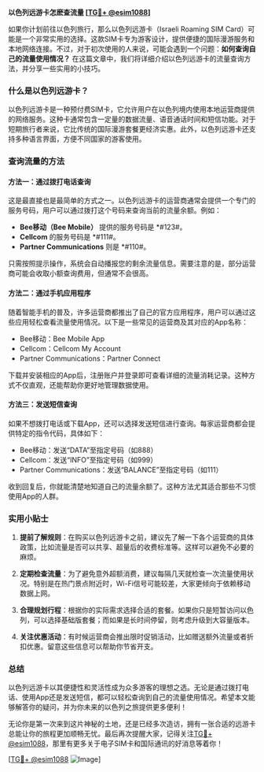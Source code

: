 **以色列远游卡怎麽查流量 [[TG💪+ @esim1088](https://t.me/s/esim1088)]**

如果你计划前往以色列旅行，那么以色列远游卡（Israeli Roaming SIM Card）可能是一个非常实用的选择。这款SIM卡专为游客设计，提供便捷的国际漫游服务和本地网络连接。不过，对于初次使用的人来说，可能会遇到一个问题：**如何查询自己的流量使用情况？** 在这篇文章中，我们将详细介绍以色列远游卡的流量查询方法，并分享一些实用的小技巧。

### 什么是以色列远游卡？

以色列远游卡是一种预付费SIM卡，它允许用户在以色列境内使用本地运营商提供的网络服务。这种卡通常包含一定量的数据流量、语音通话时间和短信功能。对于短期旅行者来说，它比传统的国际漫游套餐更经济实惠。此外，以色列远游卡还支持多种语言界面，方便不同国家的游客使用。

### 查询流量的方法

#### 方法一：通过拨打电话查询
这是最直接也是最简单的方式之一。以色列远游卡的运营商通常会提供一个专门的服务号码，用户可以通过拨打这个号码来查询当前的流量余额。例如：

- **Bee移动（Bee Mobile）** 提供的服务号码是 *#123#。
- **Cellcom** 的服务号码是 *#111#。
- **Partner Communications** 则是 *#110#。

只需按照提示操作，系统会自动播报您的剩余流量信息。需要注意的是，部分运营商可能会收取小额查询费用，但通常不会很高。

#### 方法二：通过手机应用程序
随着智能手机的普及，许多运营商都推出了自己的官方应用程序，用户可以通过这些应用轻松查看流量使用情况。以下是一些常见的运营商及其对应的App名称：

- Bee移动：Bee Mobile App
- Cellcom：Cellcom My Account
- Partner Communications：Partner Connect

下载并安装相应的App后，注册账户并登录即可查看详细的流量消耗记录。这种方式不仅直观，还能帮助你更好地管理数据使用。

#### 方法三：发送短信查询
如果不想拨打电话或下载App，还可以选择发送短信进行查询。每家运营商都会提供特定的指令代码，具体如下：

- Bee移动：发送“DATA”至指定号码（如888）
- Cellcom：发送“INFO”至指定号码（如999）
- Partner Communications：发送“BALANCE”至指定号码（如111）

收到回复后，你就能清楚地知道自己的流量余额了。这种方法尤其适合那些不习惯使用App的人群。

### 实用小贴士

1. **提前了解规则**：在购买以色列远游卡之前，建议先了解一下各个运营商的具体政策，比如流量是否可以共享、超量后的收费标准等。这样可以避免不必要的麻烦。

2. **定期检查流量**：为了避免意外超额消费，建议每隔几天就检查一次流量使用状况。特别是在热门景点附近时，Wi-Fi信号可能较差，大家更倾向于依赖移动数据上网。

3. **合理规划行程**：根据你的实际需求选择合适的套餐。如果你只是短暂访问以色列，可以选择基础版套餐；而如果是长时间停留，则考虑升级到大容量版本。

4. **关注优惠活动**：有时候运营商会推出限时促销活动，比如赠送额外流量或者折扣优惠。留意这些信息可以帮助你节省开支。

### 总结

以色列远游卡以其便捷性和灵活性成为众多游客的理想之选。无论是通过拨打电话、使用App还是发送短信，都可以轻松查询到自己的流量使用情况。希望本文能够解答你的疑问，并为你未来的以色列之旅提供更多便利！

无论你是第一次来到这片神秘的土地，还是已经多次造访，拥有一张合适的远游卡总能让你的旅程更加顺畅无忧。最后再次提醒大家，记得关注[TG💪+ @esim1088](https://t.me/s/esim1088)，那里有更多关于电子SIM卡和国际通讯的好消息等着你！

[[TG💪+ @esim1088](https://t.me/s/esim1088) ![Image](https://i.postimg.cc/4NQfJmqS/Snipaste-2025-05-13-00-14-12.png)]